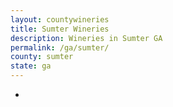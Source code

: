 ```yaml
---
layout: countywineries
title: Sumter Wineries
description: Wineries in Sumter GA
permalink: /ga/sumter/
county: sumter
state: ga
---
```

-
